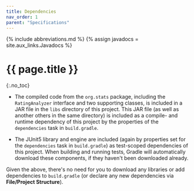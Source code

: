 ```yaml
---
title: Dependencies
nav_order: 1
parent: "Specifications"
---
```


{% include abbreviations.md %}
{% assign javadocs = site.aux_links.Javadocs %}

# {{ page.title }}
{:.no_toc}

* The compiled code from the `org.stats` package, including the `RatingAnalyzer` interface and two supporting classes, is included in a JAR file in the `libs` directory of this project. This JAR file (as well as another others in the same directory) is included as a compile- and runtime dependency of this project by the properties of the `dependencies` task in `build.gradle`. 

* The JUnit5 library and engine are included (again by properties set for the `dependencies` task in `build.gradle`) as test-scoped dependencies of this project. When building and running tests, Gradle will automatically download these components, if they haven't been downloaded already.

Given the above, there's no need for you to download any libraries or add dependencies to `build.gradle` (or declare any new dependencies via **File/Project Structure**).  
